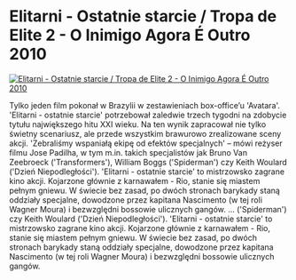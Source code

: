 Elitarni - Ostatnie starcie / Tropa de Elite 2 - O Inimigo Agora É Outro 2010 
=============
[![Elitarni - Ostatnie starcie / Tropa de Elite 2 - O Inimigo Agora É Outro 2010 ](http://vidos.pl/images/player.gif)](http://vidos.pl/elitarni-ostatnie-starcie-tropa-de-elite-2-o-inimigo-agora--outro-2010)

 Tylko jeden film pokonał w Brazylii w zestawieniach box-office’u 'Avatara'. 'Elitarni - ostatnie starcie' potrzebował zaledwie trzech tygodni na zdobycie tytułu największego hitu XXI wieku. Na ten wynik zapracował nie tylko świetny scenariusz, ale przede wszystkim brawurowo zrealizowane sceny akcji. 'Zebraliśmy wspaniałą ekipę od efektów specjalnych' – mówi reżyser filmu Jose Padilha, w tym m.in. takich specjalistów jak Bruno Van Zeebroeck ('Transformers'), William Boggs ('Spiderman') czy Keith Woulard ('Dzień Niepodległości'). 'Elitarni - ostatnie starcie' to mistrzowsko zagrane kino akcji. Kojarzone głównie z karnawałem - Rio, stanie się miastem pełnym gniewu. W świecie bez zasad, po dwóch stronach barykady staną oddziały specjalne, dowodzone przez kapitana Nascimento (w tej roli Wagner Moura) i bezwzględni bossowie ulicznych gangów.  ... ('Spiderman') czy Keith Woulard ('Dzień Niepodległości'). 'Elitarni - ostatnie starcie' to mistrzowsko zagrane kino akcji. Kojarzone głównie z karnawałem - Rio, stanie się miastem pełnym gniewu. W świecie bez zasad, po dwóch stronach barykady staną oddziały specjalne, dowodzone przez kapitana Nascimento (w tej roli Wagner Moura) i bezwzględni bossowie ulicznych gangów.
